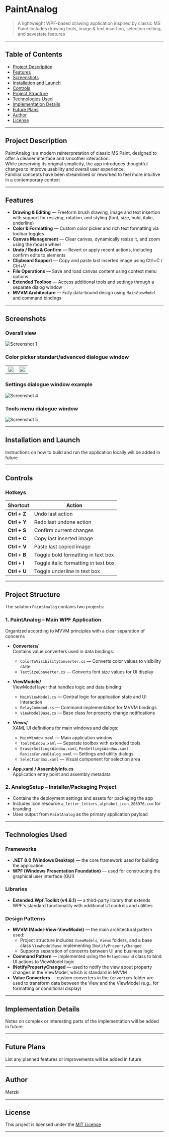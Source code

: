 # PaintAnalog

> A lightweight WPF-based drawing application inspired by classic MS Paint
> Includes drawing tools, image & text insertion, selection editing, and savestate features

---

## Table of Contents

- [Project Description](#project-description)
- [Features](#features)
- [Screenshots](#screenshots)
- [Installation and Launch](#installation-and-launch)
- [Controls](#controls)
- [Project Structure](#project-structure)
- [Technologies Used](#technologies-used)
- [Implementation Details](#implementation-details)
- [Future Plans](#future-plans)
- [Author](#author)
- [License](#license)

---

## Project Description

PaintAnalog is a modern reinterpretation of classic MS Paint, designed to offer a cleaner interface and smoother interaction.  
While preserving its original simplicity, the app introduces thoughtful changes to improve usability and overall user experience.  
Familiar concepts have been streamlined or reworked to feel more intuitive in a contemporary context

---

## Features

- **Drawing & Editing** — Freeform brush drawing, image and text insertion with support for resizing, rotation, and styling (font, size, bold, italic, underline)
- **Color & Formatting** — Custom color picker and rich text formatting via toolbar toggles
- **Canvas Management** — Clear canvas, dynamically resize it, and zoom using the mouse wheel
- **Undo / Redo & Confirm** — Revert or apply recent actions, including confirm edits to elements
- **Clipboard Support** — Copy and paste last inserted image using Ctrl+C / Ctrl+V
- **File Operations** — Save and load canvas content using context menu options
- **Extended Toolbox** — Access additional tools and settings through a separate dialog window
- **MVVM Architecture** — Fully data-bound design using `MainViewModel` and command bindings

---

## Screenshots

### Overall view

![Screenshot 1](./assets/analog1.png)

### Color picker standart/advanced dialogue window

<table cellpadding="8">
  <tr>
    <td><img src="./assets/analog2.png" width="100%"></td>
    <td><img src="./assets/analog3.png" width="100%"></td>
  </tr>
</table>

### Settings dialogue window example

![Screenshot 4](./assets/analog4.png)

### Tools menu dialogue window

![Screenshot 5](./assets/analog5.png)

---

## Installation and Launch

Instructions on how to build and run the application locally will be added in future

---

## Controls

### Hotkeys

| Shortcut        | Action                                |
|----------------|----------------------------------------|
| **Ctrl + Z**   | Undo last action                      |
| **Ctrl + Y**   | Redo last undone action               |
| **Ctrl + S**   | Confirm current changes               |
| **Ctrl + C**   | Copy last inserted image              |
| **Ctrl + V**   | Paste last copied image               |
| **Ctrl + B**   | Toggle bold formatting in text box    |
| **Ctrl + I**   | Toggle italic formatting in text box  |
| **Ctrl + U**   | Toggle underline in text box          |

---

## Project Structure

The solution `PaintAnalog` contains two projects:

### 1. **PaintAnalog** – Main WPF Application  
Organized according to MVVM principles with a clear separation of concerns

- **Converters/**  
  Contains value converters used in data bindings:  
  - `ColorToVisibilityConverter.cs` — Converts color values to visibility state  
  - `TextSizeConverter.cs` — Converts font size values for UI display

- **ViewModels/**  
  ViewModel layer that handles logic and data binding:  
  - `MainViewModel.cs` — Central logic for application state and UI interaction  
  - `RelayCommand.cs` — Command implementation for MVVM bindings  
  - `ViewModelBase.cs` — Base class for property change notifications

- **Views/**  
  XAML UI definitions for main windows and dialogs:  
  - `MainWindow.xaml` — Main application window  
  - `ToolsWindow.xaml` — Separate toolbox with extended tools  
  - `EraserSettingsWindow.xaml`, `PenSettingsWindow.xaml`, `ResizeCanvasDialog.xaml` — Settings and utility dialogs  
  - `SelectionBox.xaml` — Visual component for selection area

- **App.xaml / AssemblyInfo.cs**  
  Application entry point and assembly metadata

### 2. **AnalogSetup** – Installer/Packaging Project  
- Contains the deployment settings and assets for packaging the app  
- Includes icon resource `a_letter_letters_alphabet_icon_208976.ico` for branding  
- Uses output from `PaintAnalog` as the primary application payload

---

## Technologies Used

### Frameworks
- **.NET 8.0 (Windows Desktop)** — the core framework used for building the application
- **WPF (Windows Presentation Foundation)** — used for constructing the graphical user interface (GUI)

### Libraries
- **Extended.Wpf.Toolkit (v4.6.1)** — a third-party library that extends WPF's standard functionality with additional UI controls and utilities

### Design Patterns
- **MVVM (Model-View-ViewModel)** — the main architectural pattern used:
  - Project structure includes `ViewModels`, `Views` folders, and a base class `ViewModelBase` implementing `INotifyPropertyChanged`
  - Supports separation of concerns between UI and business logic
- **Command Pattern** — implemented using the `RelayCommand` class to bind UI actions to ViewModel logic
- **INotifyPropertyChanged** — used to notify the view about property changes in the ViewModel, which is standard in MVVM
- **Value Converters** — custom converters in the `Converters` folder are used to transform data between the View and the ViewModel (e.g., for formatting or conditional display)

---

## Implementation Details

Notes on complex or interesting parts of the implementation will be added in future

---

## Future Plans

List any planned features or improvements will be added in future

---

## Author

Merzki

---

## License

This project is licensed under the [MIT License](LICENSE.md)

---